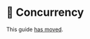 :twisted_rightwards_arrows: Concurrency
=======================================

This guide [has moved](https://groue.github.io/GRDB.swift/docs/6.3/documentation/grdb/concurrency).
